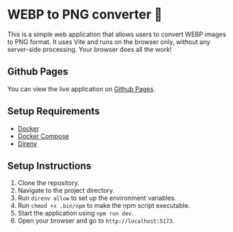 # WEBP to PNG converter 🌠

This is a simple web application that allows users to convert WEBP images to PNG format. It uses Vite and runs on the browser only, without any server-side processing. Your browser does all the work! 

## Github Pages

You can view the live application on [Github Pages](https://franciscosaraiva.github.io/webp-to-png-converter/).

## Setup Requirements

- [Docker](https://www.docker.com/get-started/)
- [Docker Compose](https://docs.docker.com/compose/install/)
- [Direnv](https://direnv.net/)

## Setup Instructions

1. Clone the repository.
2. Navigate to the project directory.
3. Run `direnv allow` to set up the environment variables.
4. Run `chmod +x .bin/npm` to make the npm script executable.
5. Start the application using `npm run dev`.
6. Open your browser and go to `http://localhost:5173`.

